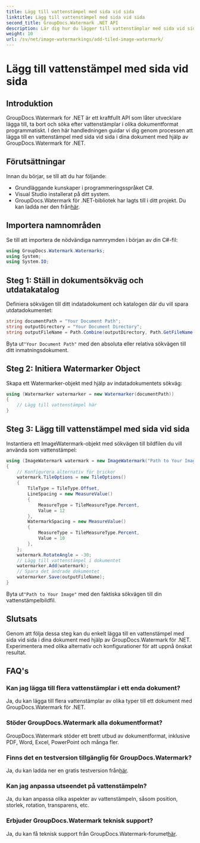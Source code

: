 ```yaml
---
title: Lägg till vattenstämpel med sida vid sida
linktitle: Lägg till vattenstämpel med sida vid sida
second_title: GroupDocs.Watermark .NET API
description: Lär dig hur du lägger till vattenstämplar med sida vid sida i dina dokument med GroupDocs.Watermark för .NET. Enkelt, effektivt och anpassningsbart.
weight: 10
url: /sv/net/image-watermarkings/add-tiled-image-watermark/
---
```


# Lägg till vattenstämpel med sida vid sida

## Introduktion
GroupDocs.Watermark for .NET är ett kraftfullt API som låter utvecklare lägga till, ta bort och söka efter vattenstämplar i olika dokumentformat programmatiskt. I den här handledningen guidar vi dig genom processen att lägga till en vattenstämpel med sida vid sida i dina dokument med hjälp av GroupDocs.Watermark för .NET.
## Förutsättningar
Innan du börjar, se till att du har följande:
- Grundläggande kunskaper i programmeringsspråket C#.
- Visual Studio installerat på ditt system.
- GroupDocs.Watermark för .NET-bibliotek har lagts till i ditt projekt. Du kan ladda ner den från[här](https://releases.groupdocs.com/Watermark/net/).

## Importera namnområden
Se till att importera de nödvändiga namnrymden i början av din C#-fil:
```csharp
using GroupDocs.Watermark.Watermarks;
using System;
using System.IO;
```
## Steg 1: Ställ in dokumentsökväg och utdatakatalog
Definiera sökvägen till ditt indatadokument och katalogen där du vill spara utdatadokumentet:
```csharp
string documentPath = "Your Document Path";
string outputDirectory = "Your Document Directory";
string outputFileName = Path.Combine(outputDirectory, Path.GetFileName(documentPath));
```
 Byta ut`"Your Document Path"` med den absoluta eller relativa sökvägen till ditt inmatningsdokument.
## Steg 2: Initiera Watermarker Object
Skapa ett Watermarker-objekt med hjälp av indatadokumentets sökväg:
```csharp
using (Watermarker watermarker = new Watermarker(documentPath))
{
    // Lägg till vattenstämpel här
}
```
## Steg 3: Lägg till vattenstämpel med sida vid sida
Instantiera ett ImageWatermark-objekt med sökvägen till bildfilen du vill använda som vattenstämpel:
```csharp
using (ImageWatermark watermark = new ImageWatermark("Path to Your Image"))
{
    // Konfigurera alternativ för brickor
    watermark.TileOptions = new TileOptions()
    {
        TileType = TileType.Offset,
        LineSpacing = new MeasureValue()
        {
            MeasureType = TileMeasureType.Percent,
            Value = 12
        },
        WatermarkSpacing = new MeasureValue()
        {
            MeasureType = TileMeasureType.Percent,
            Value = 10
        },
    };
    watermark.RotateAngle = -30;
    // Lägg till vattenstämpel i dokumentet
    watermarker.Add(watermark);
    // Spara det ändrade dokumentet
    watermarker.Save(outputFileName);
}
```
 Byta ut`"Path to Your Image"` med den faktiska sökvägen till din vattenstämpelbildfil.

## Slutsats
Genom att följa dessa steg kan du enkelt lägga till en vattenstämpel med sida vid sida i dina dokument med hjälp av GroupDocs.Watermark för .NET. Experimentera med olika alternativ och konfigurationer för att uppnå önskat resultat.
## FAQ's
### Kan jag lägga till flera vattenstämplar i ett enda dokument?
Ja, du kan lägga till flera vattenstämplar av olika typer till ett dokument med GroupDocs.Watermark för .NET.
### Stöder GroupDocs.Watermark alla dokumentformat?
GroupDocs.Watermark stöder ett brett utbud av dokumentformat, inklusive PDF, Word, Excel, PowerPoint och många fler.
### Finns det en testversion tillgänglig för GroupDocs.Watermark?
 Ja, du kan ladda ner en gratis testversion från[här](https://releases.groupdocs.com/).
### Kan jag anpassa utseendet på vattenstämpeln?
Ja, du kan anpassa olika aspekter av vattenstämpeln, såsom position, storlek, rotation, transparens, etc.
### Erbjuder GroupDocs.Watermark teknisk support?
 Ja, du kan få teknisk support från GroupDocs.Watermark-forumet[här](https://forum.groupdocs.com/c/watermark/19).